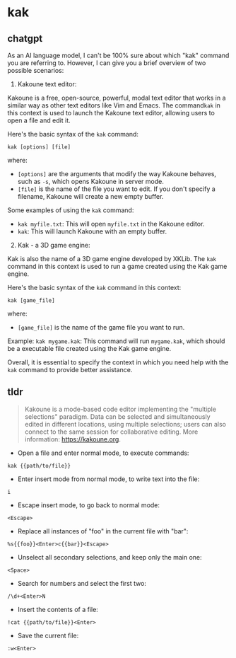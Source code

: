 # kak 
## chatgpt 
As an AI language model, I can't be 100% sure about which "kak" command you are referring to. However, I can give you a brief overview of two possible scenarios:

1. Kakoune text editor: 

Kakoune is a free, open-source, powerful, modal text editor that works in a similar way as other text editors like Vim and Emacs. The command`kak` in this context is used to launch the Kakoune text editor, allowing users to open a file and edit it.

Here's the basic syntax of the `kak` command:

`kak [options] [file]`

where:
- `[options]` are the arguments that modify the way Kakoune behaves, such as `-s`, which opens Kakoune in server mode.
- `[file]` is the name of the file you want to edit. If you don't specify a filename, Kakoune will create a new empty buffer.

Some examples of using the `kak` command:

- `kak myfile.txt`: This will open `myfile.txt` in the Kakoune editor.
- `kak`: This will launch Kakoune with an empty buffer.

2. Kak - a 3D game engine:

Kak is also the name of a 3D game engine developed by XKLib. The `kak` command in this context is used to run a game created using the Kak game engine.

Here's the basic syntax of the `kak` command in this context:

`kak [game_file]`

where:
- `[game_file]` is the name of the game file you want to run.

Example: `kak mygame.kak`: This command will run `mygame.kak`, which should be a executable file created using the Kak game engine.

Overall, it is essential to specify the context in which you need help with the `kak` command to provide better assistance. 

## tldr 
 
> Kakoune is a mode-based code editor implementing the "multiple selections" paradigm.
> Data can be selected and simultaneously edited in different locations, using multiple selections; users can also connect to the same session for collaborative editing.
> More information: <https://kakoune.org>.

- Open a file and enter normal mode, to execute commands:

`kak {{path/to/file}}`

- Enter insert mode from normal mode, to write text into the file:

`i`

- Escape insert mode, to go back to normal mode:

`<Escape>`

- Replace all instances of "foo" in the current file with "bar":

`%s{{foo}}<Enter>c{{bar}}<Escape>`

- Unselect all secondary selections, and keep only the main one:

`<Space>`

- Search for numbers and select the first two:

`/\d+<Enter>N`

- Insert the contents of a file:

`!cat {{path/to/file}}<Enter>`

- Save the current file:

`:w<Enter>`
